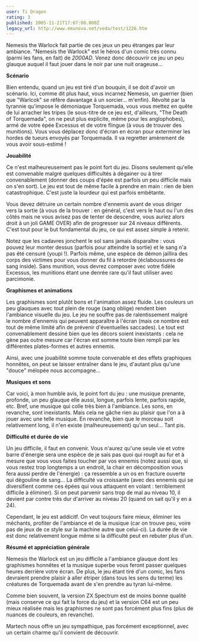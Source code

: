 ```yaml
---
user: Ti Dragon
rating: 3
published: 2005-11-21T17:07:00.000Z
legacy_url: http://www.emunova.net/veda/test/1226.htm
---
```

Nemesis the Warlock fait partie de ces jeux un peu étranges par leur ambiance. "Nemesis the Warlock" est le héros d'un comic très connu (parmi les fans, en fait) de _2000AD_. Venez donc découvrir ce jeu un peu glauque auquel il faut jouer dans le noir par une nuit orageuse...  

  

  

**Scénario**  

  

Bien entendu, quand un jeu est tiré d'un bouquin, il se doit d'avoir un scénario. Ici, comme dit plus haut, vous incarnez Nemesis, un guerrier (bien que "Warlcok" se réfère davantage à un sorcier... m'enfin). Révolté par la tyrannie qu'impose le démoniaque Torquemada, vous vous mettez en quête de lui arracher les tripes (le sous-titre de ce jeu est, d'ailleurs, "The Death of Torquemada", on ne peut plus explicite, même pour les anglophobes), armé de votre épée Excessus et de votre flingue (à vous de trouver des munitions). Vous vous déplacez donc d'écran en écran pour exterminer les hordes de tueurs envoyés par Torquemada. Il va regretter amèrement de vous avoir sous-estimé !  

  

  

**Jouabilité**  

  

Ce n'est malheureusement pas le point fort du jeu. Disons seulement qu'elle est convenable malgré quelques difficultés à dégainer ou à tirer convenablement (donner des coups d'épée est parfois un peu difficile mais on s'en sort). Le jeu est tout de même facile à prendre en main : rien de bien catastrophique. C'est juste la lourdeur qui est parfois embêtante.  

  

Vous devez détruire un certain nombre d'ennemis avant de vous diriger vers la sortie (à vous de la trouver : en général, c'est vers le haut ou l'un des côtés mais ne vous avisez pas de tenter de descendre, vous auriez alors droit à un joli GAME OVER) afin de progresser sur 24 niveaux différents. C'est tout pour le but fondamental du jeu, ce qui est assez simple à retenir.  

  

Notez que les cadavres jonchent le sol sans jamais disparaître : vous pouvez leur monter dessus (parfois pour atteindre la sortie) et le sang n'a pas été censuré (youpi !). Parfois même, une espèce de démon jaillira des corps des victimes pour vous donner du fil à retordre (éclaboussures de sang inside). Sans munition, vous devrez composer avec votre fidèle Excessus, les munitions étant une denrée rare qu'il faut utiliser avec parcimonie.  

  

  

**Graphismes et animations**  

  

Les graphismes sont plutôt bons et l'animation assez fluide. Les couleurs un peu glauques avec tout plein de rouge (sang oblige) rendent bien l'ambiance visuelle du jeu. Le jeu ne souffre pas de ralentissement malgré le nombre d'ennemis qui peuvent apparaître à l'écran (mais ce nombre est tout de même limité afin de prévenir d'éventuelles saccades). Le tout est convenablement dessiné bien que les décors soient inexistants : cela ne gène pas outre mesure car l'écran est somme toute bien rempli par les différentes plates-formes et autres ennemis.  

  

Ainsi, avec une jouabilité somme toute convenable et des effets graphiques honnêtes, on peut se laisser entraîner dans le jeu, d'autant plus qu'une "douce" mélopée nous accompagne...  

  

  

**Musiques et sons**  

  

Car voici, à mon humble avis, le point fort du jeu : une musique prenante, profonde, un peu glauque elle aussi, longue, parfois lente, parfois rapide, etc. Bref, une musique qui colle très bien à l'ambiance. Les sons, en revanche, sont inexistants. Mais cela ne gâche rien au plaisir que l'on a à jouer avec une telle musique. En revanche, bien que le morceau soit relativement long, il n'en existe (malheureusement) qu'un seul... Tant pis.  

  

  

**Difficulté et durée de vie**  

  

Un jeu difficile, il faut en convenir. Vous n'aurez qu'une seule vie et votre barre d'énergie sera une espèce de je sais pas quoi qui rougit au fur et à mesure que vous vous faites toucher par vos ennemis (notez aussi que, si vous restez trop longtemps a un endroit, la chair en décomposition vous fera aussi perdre de l'énergie) : ça ressemble a un os en fracture ouverte qui dégouline de sang... La difficulté va croissante (avec des ennemis qui se diversifient comme ces épées qui vous attaquent en volant : terriblement difficile à éliminer). Si on peut parvenir sans trop de mal au niveau 10, il devient par contre très dur d'arriver au niveau 20 (quand on sait qu'il y en a 24).  

  

Cependant, le jeu est addicitf. On veut toujours faire mieux, éliminer les méchants, profiter de l'ambiance et de la musique (car on trouve peu, voire pas de jeux de ce style sur la machine autre que celui-ci). La durée de vie est donc relativement longue même si la difficulté peut en rebuter plus d'un.  

  

  

**Résumé et appréciation générale**  

  

Nemesis the Warlock est un jeu difficile a l'ambiance glauque dont les graphismes honnêtes et la musique superbe vous feront passer quelques heures derrière votre écran. De plus, le jeu étant tiré d'un comic, les fans devraient prendre plaisir à aller étriper (dans tous les sens du terme) les créatures de Torquemada avant de s'en prendre au tyran lui-même.  

  

Comme bien souvent, la version ZX Spectrum est de moins bonne qualité (mais conserve ce qui fait la force du jeu) et la version C64 est un peu mieux réalisée mais les graphismes ne sont pas forcément plus fins (plus de nuances de couleurs, en revanche).  

  

Martech nous offre un jeu sympathique, pas forcément exceptionnel, avec un certain charme qu'il convient de découvrir.